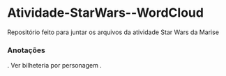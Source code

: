 # Atividade-StarWars--WordCloud
Repositório feito para juntar os arquivos da atividade Star Wars da Marise


### Anotações 
. Ver bilheteria por personagem 
. 
